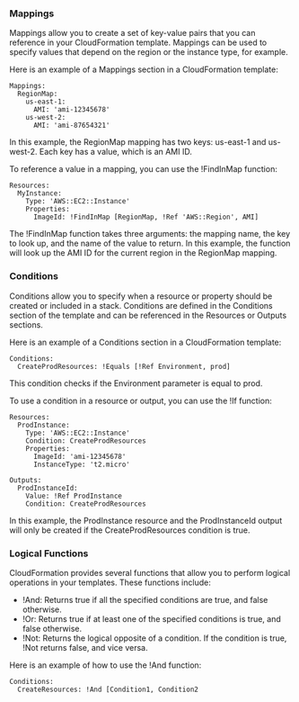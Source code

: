 ### Mappings
Mappings allow you to create a set of key-value pairs that you can reference in your CloudFormation template. Mappings can be used to specify values that depend on the region or the instance type, for example.

Here is an example of a Mappings section in a CloudFormation template:
```
Mappings:
  RegionMap:
    us-east-1:
      AMI: 'ami-12345678'
    us-west-2:
      AMI: 'ami-87654321'
```
In this example, the RegionMap mapping has two keys: us-east-1 and us-west-2. Each key has a value, which is an AMI ID.

To reference a value in a mapping, you can use the !FindInMap function:
```
Resources:
  MyInstance:
    Type: 'AWS::EC2::Instance'
    Properties:
      ImageId: !FindInMap [RegionMap, !Ref 'AWS::Region', AMI]
```
The !FindInMap function takes three arguments: the mapping name, the key to look up, and the name of the value to return. In this example, the function will look up the AMI ID for the current region in the RegionMap mapping.

### Conditions
Conditions allow you to specify when a resource or property should be created or included in a stack. Conditions are defined in the Conditions section of the template and can be referenced in the Resources or Outputs sections.

Here is an example of a Conditions section in a CloudFormation template:
```
Conditions:
  CreateProdResources: !Equals [!Ref Environment, prod]
```
This condition checks if the Environment parameter is equal to prod.

To use a condition in a resource or output, you can use the !If function:
```
Resources:
  ProdInstance:
    Type: 'AWS::EC2::Instance'
    Condition: CreateProdResources
    Properties:
      ImageId: 'ami-12345678'
      InstanceType: 't2.micro'

Outputs:
  ProdInstanceId:
    Value: !Ref ProdInstance
    Condition: CreateProdResources
```
In this example, the ProdInstance resource and the ProdInstanceId output will only be created if the CreateProdResources condition is true.

### Logical Functions
CloudFormation provides several functions that allow you to perform logical operations in your templates. These functions include:

- !And: Returns true if all the specified conditions are true, and false otherwise.
- !Or: Returns true if at least one of the specified conditions is true, and false otherwise.
- !Not: Returns the logical opposite of a condition. If the condition is true, !Not returns false, and vice versa.

Here is an example of how to use the !And function:
```
Conditions:
  CreateResources: !And [Condition1, Condition2
```
